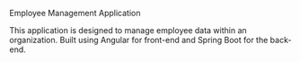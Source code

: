 Employee Management Application

This application is designed to manage employee data within an organization. 
Built using Angular for front-end and Spring Boot for the back-end. 
